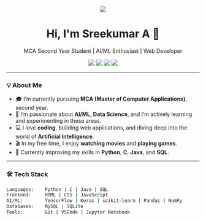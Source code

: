 <!-- Profile README Template -->

<p align="center">
  <img src="https://readme-typing-svg.herokuapp.com/?lines=Hello+There!+I'm+Sreekumar+A.;MCA+Student+|+AI%2FML+Enthusiast+|+Web+Developer&center=true&width=500&height=45" />
</p>

<h1 align="center">Hi, I'm Sreekumar A 👋</h1>
<p align="center">
  MCA Second Year Student | AI/ML Enthusiast | Web Developer
</p>

<p align="center">
  <a href="https://github.com/sreekumar2003"><img src="https://img.shields.io/github/followers/sreekumara?label=Follow&style=social"></a>
  <a href="https://www.linkedin.com/in/sreekumar2003/"><img src="https://img.shields.io/badge/-LinkedIn-blue?style=flat-square&logo=linkedin"></a>
  <a href="https://www.hackerrank.com/sreekumara"><img src="https://img.shields.io/badge/-HackerRank-green?style=flat-square&logo=hackerrank&logoColor=white"></a>
  <a href="https://leetcode.com/sreekumara"><img src="https://img.shields.io/badge/-LeetCode-yellow?style=flat-square&logo=leetcode&logoColor=white"></a>
</p>

---

### 💡 About Me

- 🎓 I’m currently pursuing **MCA (Master of Computer Applications)**, second year.
- 🌱 I’m passionate about **AI/ML, Data Science**, and I’m actively learning and experimenting in these areas.
- 💻 I love **coding**, building web applications, and diving deep into the world of **Artificial Intelligence**.
- 🎬 In my free time, I enjoy **watching movies** and **playing games**.
- 🔧 Currently improving my skills in **Python**, **C**, **Java**, and **SQL**.

---

### 🛠️ Tech Stack

```bash
Languages:    Python | C | Java | SQL
Frontend:     HTML | CSS | JavaScript
AI/ML:        TensorFlow | Keras | scikit-learn | Pandas | NumPy
Databases:    MySQL | SQLite
Tools:        Git | VSCode | Jupyter Notebook
